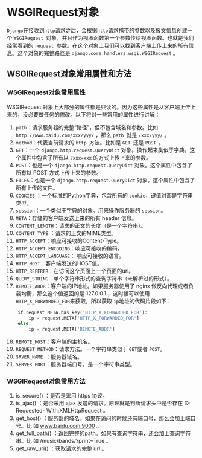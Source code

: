 # WSGIRequest对象

`Django`在接收到`http`请求之后，会根据`http`请求携带的参数以及报文信息创建一个 `WSGIRequest `对象，并且作为视图函数第一个参数传给视图函数。也就是我们经常看到的 `request `参数。在这个对象上我们可以找到客户端上传上来的所有信息。这个对象的完整路径是 `django.core.handlers.wsgi.WSGIRequest` 。

## WSGIRequest对象常用属性和方法

### WSGIRequest对象常用属性

WSGIRequest 对象上大部分的属性都是只读的。因为这些属性是从客户端上传上来的，没必要做任何的修改。以下将对一些常用的属性进行讲解：
1. `path`：请求服务器的完整“路径”，但不包含域名和参数。比如 `http://www.baidu.com/xxx/yyy/` ，那么 `path `就是 `/xxx/yyy/` 。
2. `method`：代表当前请求的 `http `方法。比如是 `GET `还是 `POST `。
3. `GET`：一个 `django.http.request.QueryDict` 对象。操作起来类似于字典。这个属性中包含了所有以 `?xxx=xxx` 的方式上传上来的参数。
4. `POST`：也是一个 `django.http.request.QueryDict` 对象。这个属性中包含了所有以 POST 方式上传上来的参数。
5. `FILES`：也是一个 `django.http.request.QueryDict` 对象。这个属性中包含了所有上传的文件。
6. `COOKIES` ：一个标准的Python字典，包含所有的 `cookie`，键值对都是字符串类型。
7. `session`：一个类似于字典的对象。用来操作服务器的 `session`。
8. `META`：存储的客户端发送上来的所有 header 信息。
9. `CONTENT_LENGTH`：请求的正文的长度（是一个字符串）。
10. `CONTENT_TYPE` ：请求的正文的MIME类型。
11. `HTTP_ACCEPT`：响应可接收的Content-Type。
12. `HTTP_ACCEPT_ENCODING`：响应可接收的编码。
13. `HTTP_ACCEPT_LANGUAGE`： 响应可接收的语言。
14. `HTTP_HOST`：客户端发送的HOST值。
15. `HTTP_REFERER`：在访问这个页面上一个页面的url。
16. `QUERY_STRING`：单个字符串形式的查询字符串（未解析过的形式）。
17. `REMOTE_ADDR`：客户端的IP地址。如果服务器使用了 nginx 做反向代理或者负载均衡，那么这个值返回的是 127.0.0.1 ，这时候可以使用 `HTTP_X_FORWARDED_FOR`来获取，所以获取 `ip`地址的代码片段如下：
```python
    if request.META.has_key('HTTP_X_FORWARDED_FOR'):
        ip = request.META['HTTP_X_FORWARDED_FOR']
    else:
        ip = request.META['REMOTE_ADDR']
```
18.  `REMOTE_HOST`：客户端的主机名。
19.  `REQUEST_METHOD`：请求方法。一个字符串类似于 `GET`或者 `POST`。
20.  `SRVER_NAME `：服务器域名。
21.  `SERVER_PORT`：服务器端口号，是一个字符串类型。

### WSGIRequest对象常用方法

1. is_secure() ：是否是采用 https 协议。
2. is_ajax() ：是否采用 ajax 发送的请求。原理就是判断请求头中是否存在 X-Requested-
With:XMLHttpRequest 。
3. get_host() ：服务器的域名。如果在访问的时候还有端口号，那么会加上端口号。比
如 www.baidu.com:9000 。
4. get_full_path() ：返回完整的path。如果有查询字符串，还会加上查询字符串。比
如 /music/bands/?print=True 。
5. get_raw_uri() ：获取请求的完整 url 。
